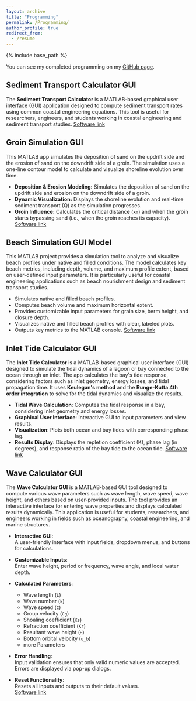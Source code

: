 ```yaml
---
layout: archive
title: "Programming"
permalink: /Programming/
author_profile: true
redirect_from:
  - /resume
---
```


{% include base_path %}

You can see my completed programming on my [GitHub page](https://github.com/Pouyazarbipour).

## Sediment Transport Calculator GUI

The **Sediment Transport Calculator** is a MATLAB-based graphical user interface (GUI) application designed to compute sediment transport rates using common coastal engineering equations. This tool is useful for researchers, engineers, and students working in coastal engineering and sediment transport studies.
[Software link](https://github.com/Pouyazarbipour/Sediment-Transport-Calculator)

## Groin Simulation GUI

This MATLAB app simulates the deposition of sand on the updrift side and the erosion of sand on the downdrift side of a groin. The simulation uses a one-line contour model to calculate and visualize shoreline evolution over time.
- **Deposition & Erosion Modeling:** Simulates the deposition of sand on the updrift side and erosion on the downdrift side of a groin.
- **Dynamic Visualization:** Displays the shoreline evolution and real-time sediment transport (Q) as the simulation progresses.
- **Groin Influence:** Calculates the critical distance (`xm`) and when the groin starts bypassing sand (i.e., when the groin reaches its capacity).
[Software link](https://github.com/Pouyazarbipour/Groin-Simulation-GUI)

## Beach Simulation GUI Model

This MATLAB project provides a simulation tool to analyze and visualize beach profiles under native and filled conditions. The model calculates key beach metrics, including depth, volume, and maximum profile extent, based on user-defined input parameters. It is particularly useful for coastal engineering applications such as beach nourishment design and sediment transport studies.
- Simulates native and filled beach profiles.
- Computes beach volume and maximum horizontal extent.
- Provides customizable input parameters for grain size, berm height, and closure depth.
- Visualizes native and filled beach profiles with clear, labeled plots.
- Outputs key metrics to the MATLAB console.
[Software link](https://github.com/Pouyazarbipour/Beach-Simulation-Project)

## Inlet Tide Calculator GUI

The **Inlet Tide Calculator** is a MATLAB-based graphical user interface (GUI) designed to simulate the tidal dynamics of a lagoon or bay connected to the ocean through an inlet. The app calculates the bay's tide response, considering factors such as inlet geometry, energy losses, and tidal propagation time. It uses **Keulegan's method** and the **Runge-Kutta 4th order integration** to solve for the tidal dynamics and visualize the results.
- **Tidal Wave Calculation**: Computes the tidal response in a bay, considering inlet geometry and energy losses.
- **Graphical User Interface**: Interactive GUI to input parameters and view results.
- **Visualization**: Plots both ocean and bay tides with corresponding phase lag.
- **Results Display**: Displays the repletion coefficient (K), phase lag (in degrees), and response ratio of the bay tide to the ocean tide.
[Software link](https://github.com/Pouyazarbipour/Inlet-Tide-Calculator-App)

## Wave Calculator GUI

The **Wave Calculator GUI** is a MATLAB-based GUI tool designed to compute various wave parameters such as wave length, wave speed, wave height, and others based on user-provided inputs. The tool provides an interactive interface for entering wave properties and displays calculated results dynamically. This application is useful for students, researchers, and engineers working in fields such as oceanography, coastal engineering, and marine structures. 

- **Interactive GUI**:  
  A user-friendly interface with input fields, dropdown menus, and buttons for calculations.  

- **Customizable Inputs**:  
  Enter wave height, period or frequency, wave angle, and local water depth.  

- **Calculated Parameters**:  
  - Wave length (`L`)  
  - Wave number (`k`)  
  - Wave speed (`C`)  
  - Group velocity (`Cg`)  
  - Shoaling coefficient (`Ks`)  
  - Refraction coefficient (`Kr`)  
  - Resultant wave height (`H`)  
  - Bottom orbital velocity (`u_b`)
  - more Parameters

- **Error Handling**:  
  Input validation ensures that only valid numeric values are accepted. Errors are displayed via pop-up dialogs.  

- **Reset Functionality**:  
  Resets all inputs and outputs to their default values.  
[Software link](https://github.com/Pouyazarbipour/WaveCalculator)

